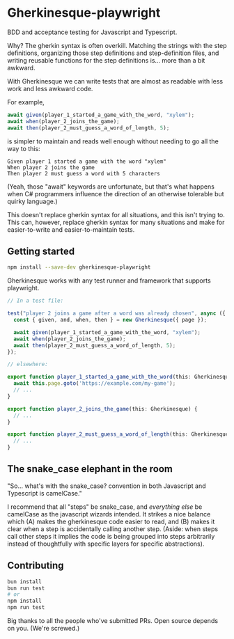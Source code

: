 # Gherkinesque-playwright

BDD and acceptance testing for Javascript and Typescript.

Why? The gherkin syntax is often overkill.  Matching the strings with the step
definitions, organizing those step definitions and step-definition files, and
writing reusable functions for the step definitions is... more than a bit
awkward.

With Gherkinesque we can write tests that are almost as readable with less work
and less awkward code.

For example,

```ts
await given(player_1_started_a_game_with_the_word, "xylem");
await when(player_2_joins_the_game);
await then(player_2_must_guess_a_word_of_length, 5);
```

is simpler to maintain and reads well enough without needing to go all the way
to this:

```gherkin
Given player 1 started a game with the word "xylem"
When player 2 joins the game
Then player 2 must guess a word with 5 characters
```

(Yeah, those "await" keywords are unfortunate, but that's what happens when C#
programmers influence the direction of an otherwise tolerable but quirky
language.)

This doesn't replace gherkin syntax for all situations, and this isn't trying
to.  This can, however, replace gherkin syntax for many situations and make for
easier-to-write and easier-to-maintain tests.

## Getting started

```sh
npm install --save-dev gherkinesque-playwright
```

Gherkinesque works with any test runner and framework that supports playwright.

```ts
// In a test file:

test("player 2 joins a game after a word was already chosen", async ({ page }) => {
  const { given, and, when, then } = new Gherkinesque({ page });

  await given(player_1_started_a_game_with_the_word, "xylem");
  await when(player_2_joins_the_game);
  await then(player_2_must_guess_a_word_of_length, 5);
});
```
```ts
// elsewhere:

export function player_1_started_a_game_with_the_word(this: Gherkinesque, word: string) {
  await this.page.goto('https://example.com/my-game');
  // ...
}

export function player_2_joins_the_game(this: Gherkinesque) {
  // ...
}

export function player_2_must_guess_a_word_of_length(this: Gherkinesque, length: number) {
  // ...
}
```

## The snake_case elephant in the room

"So... what's with the snake_case? convention in both Javascript and Typescript
is camelCase."

I recommend that all "steps" be snake_case, and _everything else_ be camelCase
as the javascript wizards intended.  It strikes a nice balance which (A) makes
the gherkinesque code easier to read, and (B) makes it clear when a step is
accidentally calling another step.  (Aside: when steps call other steps it
implies the code is being grouped into steps arbitrarily instead of thoughtfully
with specific layers for specific abstractions).

## Contributing

```sh
bun install
bun run test
# or
npm install
npm run test
```

Big thanks to all the people who've submitted PRs.  Open source depends on you.
(We're screwed.)